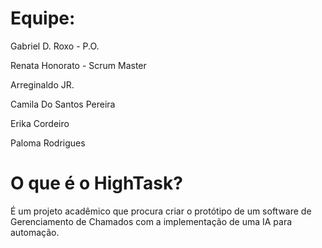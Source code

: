 # Equipe:
Gabriel D. Roxo - P.O.

Renata Honorato - Scrum Master

Arreginaldo JR. 

Camila Do Santos Pereira

Erika Cordeiro

Paloma Rodrigues

# O que é o HighTask?
É um projeto acadêmico que procura criar o protótipo de um software de Gerenciamento de Chamados com a implementação de uma IA para automação.
